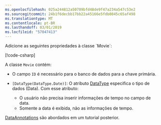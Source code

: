 ```yaml
---
ms.openlocfilehash: 025a244812a50709bfd48de9f47a234a547c53e2
ms.sourcegitcommit: 24b1f6decbb17bb22a45166e5fdb0845c65af498
ms.translationtype: MT
ms.contentlocale: pt-BR
ms.lasthandoff: 03/01/2019
ms.locfileid: "57047413"
---
```

<!-- THIS INCLUDE USED BY MVC AND RP --> Adicione as seguintes propriedades à classe `Movie`:

[!code-csharp[](~/tutorials/razor-pages/razor-pages-start/sample/RazorPagesMovie22/Models/Movie.cs?name=snippet1)]

A classe `Movie` contém:

* O campo `ID` é necessário para o banco de dados para a chave primária.
* `[DataType(DataType.Date)]`:  O atributo [DataType](/dotnet/api/microsoft.aspnetcore.mvc.dataannotations.internal.datatypeattributeadapter) especifica o tipo de dados (Data). Com esse atributo:

  * O usuário não precisa inserir informações de tempo no campo de data.
  * Somente a data é exibida, não as informações de tempo.

[DataAnnotations](/dotnet/api/system.componentmodel.dataannotations) são abordados em um tutorial posterior.